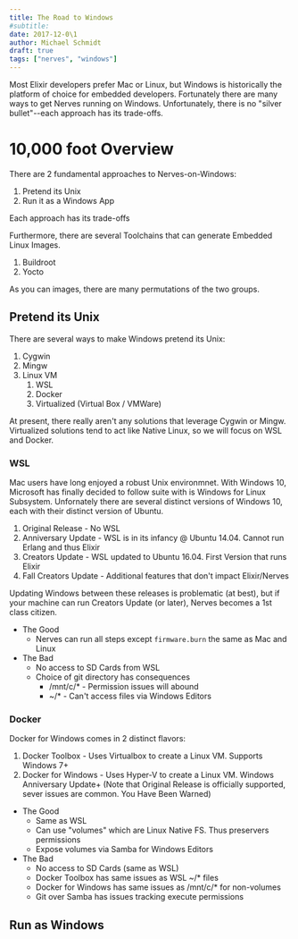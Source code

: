 ```yaml
---
title: The Road to Windows
#subtitle:
date: 2017-12-0\1
author: Michael Schmidt
draft: true
tags: ["nerves", "windows"]
---
```


Most Elixir developers prefer Mac or Linux, but Windows is historically the platform of choice for embedded developers.  Fortunately there are many ways to get Nerves running on Windows.  Unfortunately, there is no "silver bullet"--each approach has its trade-offs.  


# 10,000 foot Overview

There are 2 fundamental approaches to Nerves-on-Windows:
1. Pretend its Unix
1. Run it as a Windows App

Each approach has its trade-offs

Furthermore, there are several Toolchains that can generate Embedded Linux Images.  

1. Buildroot
1. Yocto

As you can images, there are many permutations of the two groups.    

## Pretend its Unix

There are several ways to make Windows pretend its Unix:
1. Cygwin
1. Mingw
1. Linux VM
   1. WSL
   1. Docker
   1. Virtualized (Virtual Box / VMWare)

At present, there really aren't any solutions that leverage Cygwin or Mingw.  Virtualized solutions tend to act like Native Linux, so we will focus on WSL and Docker.

### WSL

Mac users have long enjoyed a robust Unix environmnet.  With Windows 10, Microsoft has finally decided to follow suite with is Windows for Linux Subsystem.  Unfornately there are several distinct versions of Windows 10, each with their distinct version of Ubuntu.

1. Original Release - No WSL
1. Anniversary Update - WSL is in its infancy @ Ubuntu 14.04.  Cannot run Erlang and thus Elixir 
1. Creators Update - WSL updated to Ubuntu 16.04.  First Version that runs Elixir
1. Fall Creators Update - Additional features that don't impact Elixir/Nerves


Updating Windows between these releases is problematic (at best), but if your machine can run Creators Update (or later), Nerves becomes a 1st class citizen.

* The Good
  * Nerves can run all steps except `firmware.burn` the same as Mac and Linux
* The Bad
  * No access to SD Cards from WSL
  * Choice of git directory has consequences
    * /mnt/c/* - Permission issues will abound
    * ~/* - Can't access files via Windows Editors

### Docker

Docker for Windows comes in 2 distinct flavors:
1. Docker Toolbox - Uses Virtualbox to create a Linux VM.  Supports Windows 7+
1. Docker for Windows - Uses Hyper-V to create a Linux VM.  Windows Anniversary Update+ (Note that Original Release is officially supported, sever issues are common.  You Have Been Warned)

* The Good
  * Same as WSL
  * Can use "volumes" which are Linux Native FS.  Thus preservers permissions
  * Expose volumes via Samba for Windows Editors
* The Bad
  * No access to SD Cards (same as WSL)
  * Docker Toolbox has same issues as WSL ~/* files
  * Docker for Windows has same issues as /mnt/c/* for non-volumes
  * Git over Samba has issues tracking execute permissions

  
## Run as Windows